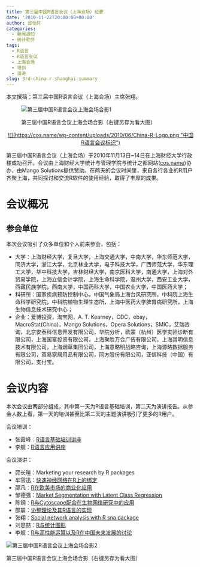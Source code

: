 ```yaml
---
title: 第三届中国R语言会议（上海会场）纪要
date: '2010-11-22T20:00:00+00:00'
author: 邱怡轩
categories:
  - 新闻通知
  - 统计软件
tags:
  - R语言
  - R语言会议
  - 上海会场
  - 培训
  - 演讲
slug: 3rd-china-r-shanghai-summary
---
```


本文撰稿：第三届中国R语言会议（上海会场）主席张翔。<figure style="width: 500px" class="wp-caption aligncenter">

![第三届中国R语言会议上海会场合影1](https://cos.name/wp-content/uploads/2010/11/3rd-China-R-SH-1.jpg "第三届中国R语言会议上海会场合影1")<figcaption class="wp-caption-text">第三届中国R语言会议上海会场合影（右键另存为看大图）</figcaption></figure> 

<p style="text-align: center;">
  <a href="https://cos.name/wp-content/uploads/2010/06/China-R-Logo.png">![](https://cos.name/wp-content/uploads/2010/06/China-R-Logo.png "中国R语言会议标识")</a>
</p>

第三届中国R语言会议（上海会场）于2010年11月13日~14日在上海财经大学行政楼成功召开。会议由上海财经大学统计与管理学院与统计之都网站(<a href="https://cos.name/" target="_blank">cos.name</a>)协办，由Mango Solutions提供赞助。在两天的会议时间里，来自各行各业的R用户齐聚上海，共同探讨和交流R软件的使用经验，取得了丰厚的成果。

# 会议概况

## 参会单位

本次会议吸引了众多单位和个人前来参会，包括：

  * 大学：上海财经大学，复旦大学，上海交通大学，中南大学，华东师范大学，同济大学，浙江大学，北京林业大学，电子科技大学，广西师范大学，华东理工大学，华中科技大学，吉林财经大学，南京医科大学，南通大学，上海对外贸易学院，上海立信会计学院，上海生命科学院，温州大学，西安工业大学，西藏民族学院，西南大学，中国药科大学，中国农业大学，中国医药大学；
  * 科研所：国家疾病预防控制中心，中国气象局上海台风研究所，中科院上海生命科学研究院，中科院植物生理生态所，上海中医药大学脾胃病研究所，上海生物信息技术研究中心；
  * 企业：爱博投资，淘宝网，A. T. Kearney，CDC，ebay，MacroStat(China)，Mango Solutions，Opera Solutions，SMIC，艾瑞咨询，北京安泰科信息开发有限公司，华院分析，欧蒙（杭州）医学实验诊断有限公司，上海国富投资有限公司，上海聚胜万合广告有限公司，上海其明信息技术有限公司，上海烟草集团公司，上海意略明战略咨询，上海源略数据服务有限公司，双易家居用品有限公司，同方股份有限公司，亚信科技（中国）有限公司，支付宝。

# 会议内容

本次会议由两部分组成，其中第一天为R语言基础培训，第二天为演讲报告。从参会人数上看，第一天的培训甚至比第二天的主题演讲吸引了更多的R用户。

会议培训：

  * 张霞峰：<a href="https://cos.name/wp-content/uploads/2010/11/China-R-2010-R-basic.ppt" target="_blank">R语言基础培训讲座</a>
  * 李舰：<a href="https://cos.name/wp-content/uploads/2010/11/China-R-2010-R-Training-Shanghai.zip" target="_blank">R语言应用讲座</a>

会议演讲：

  * 茆长暄：Marketing your research by R packages
  * 牟官迅：<a href="https://cos.name/wp-content/uploads/2010/11/China-R-2010-libfann-R-Binding.ppt" target="_blank">快速神经网络在R上的绑定</a>
  * 邵凡：<a href="https://cos.name/wp-content/uploads/2010/11/China-R-2010-R-in-Enterprise-Environment.ppt" target="_blank">R在欧美市场的商业化应用</a>
  * 邹德强：<a href="https://cos.name/wp-content/uploads/2010/11/China-R-2010-Market-Segmentation-with-Latent-Class-Regression.pdf" target="_blank">Market Segmentation with Latent Class Regression</a>
  * 陈钢：<a href="https://cos.name/wp-content/uploads/2010/11/China-R-2010-R-and-Cytoscape.pdf" target="_blank">R与Cytoscape配合在生物网络研究中的应用</a>
  * 邵晨：<a href="https://cos.name/wp-content/uploads/2010/11/China-R-2010-Cointegrate.ppt" target="_blank">协整理论及其R语言的实现</a>
  * 张翔：<a href="https://cos.name/wp-content/uploads/2010/11/China-R-2010-SNA.pdf" target="_blank">Social network analysis with R sna package</a>
  * 刘思喆：<a href="https://cos.name/wp-content/uploads/2010/11/China-R-2010-R-and-Statistical-Graphics.pdf" target="_blank">R与统计图形</a>
  * 李舰：<a href="https://cos.name/wp-content/uploads/2010/11/China-R-2010-High-Performance-Computing.pdf" target="_blank">R与高性能运算以及R在中国未来发展的讨论</a><figure style="width: 500px" class="wp-caption aligncenter">

![第三届中国R语言会议上海会场合影2](https://cos.name/wp-content/uploads/2010/11/3rd-China-R-SH-2.jpg "第三届中国R语言会议上海会场合影2")<figcaption class="wp-caption-text">第三届中国R语言会议上海会场合影（右键另存为看大图）</figcaption></figure>
